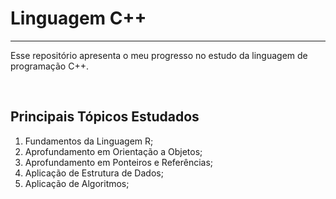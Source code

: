 # Linguagem C++
***

Esse repositório apresenta o meu progresso no estudo da linguagem de programação C++.

<br>

## Principais Tópicos Estudados

1. Fundamentos da Linguagem R;
2. Aprofundamento em Orientação a Objetos;
3. Aprofundamento em Ponteiros e Referências;
4. Aplicação de Estrutura de Dados;
5. Aplicação de Algoritmos;
